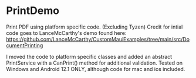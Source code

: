 # PrintDemo
Print PDF using platform specific code. (Excluding Tyzen)
Credit for intial code goes to LanceMcCarthy's demo found here: https://github.com/LanceMcCarthy/CustomMauiExamples/tree/main/src/DocumentPrinting

I moved the code to platform specific classes and added an abstract PrintService with a CanPrint() method for additional validation. 
Tested on Windows and Android 12.1 ONLY, although code for mac and ios included.
